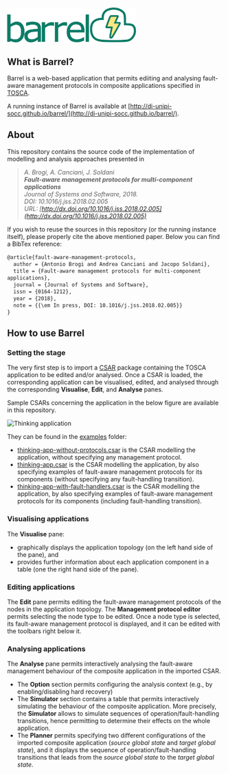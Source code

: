 <p align="left">
  <img src="img/barrel-logo.png" width="300"/>
</p>


## What is Barrel?
Barrel is a web-based application that permits ediiting and analysing fault-aware management protocols in composite applications specified in [TOSCA](http://docs.oasis-open.org/tosca/TOSCA/v1.0/TOSCA-v1.0.html).

A running instance of Barrel is available at [http://di-unipi-socc.github.io/barrel/](http://di-unipi-socc.github.io/barrel/). 

## About
This repository contains the source code of the implementation of modelling and analysis approaches presented in 
> _A. Brogi, A. Canciani, J. Soldani <br>
> **Fault-aware management protocols for multi-component applications** <br>
> Journal of Systems and Software, 2018. <br> 
> DOI: 10.1016/j.jss.2018.02.005 <br>
> URL: [http://dx.doi.org/10.1016/j.jss.2018.02.005](http://dx.doi.org/10.1016/j.jss.2018.02.005)_ 

If you wish to reuse the sources in this repository (or the running instance itself), please properly cite the above mentioned paper. Below you can find a BibTex reference:
```
@article{fault-aware-management-protocols,
  author = {Antonio Brogi and Andrea Canciani and Jacopo Soldani},
  title = {Fault-aware management protocols for multi-component applications},
  journal = {Journal of Systems and Software},
  issn = {0164-1212},
  year = {2018},
  note = {{\em In press, DOI: 10.1016/j.jss.2018.02.005}}
}
```

## How to use Barrel
### Setting the stage
The very first step is to import a [CSAR](http://docs.oasis-open.org/tosca/TOSCA/v1.0/os/TOSCA-v1.0-os.html#_Toc356403711) package containing the TOSCA application to be edited and/or analysed. Once a CSAR is loaded, the corresponding application can be visualised, edited, and analysed through the corresponding __Visualise__, __Edit__, and __Analyse__ panes.

Sample CSARs concerning the application in the below figure are available in this repository.

![Thinking application](https://raw.githubusercontent.com/di-unipi-socc/barrel/master/examples/thinking-app.png)

They can be found in the [examples](https://github.com/di-unipi-socc/barrel/tree/master/examples) folder:
* [thinking-app-without-protocols.csar](https://github.com/di-unipi-socc/barrel/raw/master/examples/thinking-app-without-protocols.csar) is the CSAR modelling the application, without specifying any management protocol.
* [thinking-app.csar](https://github.com/di-unipi-socc/barrel/raw/master/examples/thinking-app.csar) is the CSAR modelling the application, by also specifying examples of fault-aware management protocols for its components (without specifying any fault-handling transition).
* [thinking-app-with-fault-handlers.csar](https://github.com/di-unipi-socc/barrel/raw/master/examples/thinking-app-with-fault-handlers.csar) is the CSAR modelling the application, by also specifying examples of fault-aware management protocols for its components (including fault-handling transition).

### Visualising applications

The __Visualise__ pane:
* graphically displays the application topology (on the left hand side of the pane), and
* provides further information about each application component in a table (one the right hand side of the pane). 

### Editing applications

The __Edit__ pane permits editing the fault-aware management protocols of the nodes in the application topology. 
The __Management protocol editor__ permits selecting the node type to be edited. 
Once a node type is selected, its fault-aware management protocol is displayed, and it can be edited with the toolbars right below it.

### Analysing applications

The __Analyse__ pane permits interactively analysing the fault-aware management behaviour of the composite application in the imported CSAR.
* The __Option__ section permits configuring the analysis context (e.g., by enabling/disabling hard recovery) 
* The __Simulator__ section contains a table that permits interactively simulating the behaviour of the composite application. More precisely, the __Simulator__ allows to simulate sequences of operation/fault-handling transitions, hence permitting to determine their effects on the whole application. 
* The __Planner__ permits specifying two different configurations of the imported composite  application (*source global state* and *target global state*), and it displays the sequence of operation/fault-handling transitions that leads from the *source global state* to the *target global state*.
